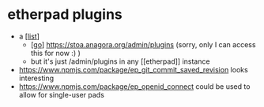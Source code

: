 # etherpad plugins

- a [[list]]
  - [[go]] https://stoa.anagora.org/admin/plugins (sorry, only I can access this for now :) )
  - but it's just /admin/plugins in any [[etherpad]] instance
- https://www.npmjs.com/package/ep_git_commit_saved_revision looks interesting
- https://www.npmjs.com/package/ep_openid_connect could be used to allow for single-user pads


[//begin]: # "Autogenerated link references for markdown compatibility"
[list]: list "list"
[go]: go "Go"
[//end]: # "Autogenerated link references"